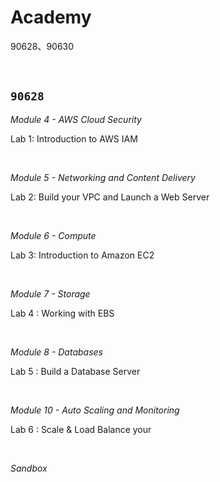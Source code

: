 # Academy

90628、90630

<br>

## `90628`

_Module 4 - AWS Cloud Security_

Lab 1: Introduction to AWS IAM

<br>

_Module 5 - Networking and Content Delivery_

Lab 2: Build your VPC and Launch a Web Server

<br>

_Module 6 - Compute_

Lab 3: Introduction to Amazon EC2

<br>

_Module 7 - Storage_

Lab 4 : Working with EBS


<br>

_Module 8 - Databases_

Lab 5 : Build a Database Server

<br>

_Module 10 - Auto Scaling and Monitoring_

Lab 6 : Scale & Load Balance your

<br>

_Sandbox_

<br>
